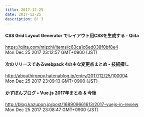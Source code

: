 ```yaml
---
title: 2017-12-25
date: 2017-12-25
description: B! 3
---
```


#### CSS Grid Layout Generator でレイアウト用CSSを生成する - Qiita
https://qiita.com/mizchi/items/c63ca1c6ed038f0bf8e4<br>
Mon Dec 25 2017 23:12:57 GMT+0900 (JST)<br>


#### 次のリリースであるwebpack 4の主な変更点まとめ - 技術探し
http://abouthiroppy.hatenablog.jp/entry/2017/12/25/100004<br>
Mon Dec 25 2017 23:09:13 GMT+0900 (JST)<br>


#### かずぽんブログ • Vue.js 2017年まとめ & 今後
http://blog.kazupon.jp/post/168909661613/2017-vuejs-in-review<br>
Mon Dec 25 2017 23:08:47 GMT+0900 (JST)<br>


